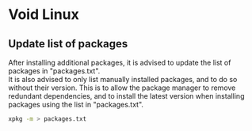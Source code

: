 # Void Linux

## Update list of packages

After installing additional packages, it is advised to update the list of packages in
"packages.txt".\
It is also advised to only list manually installed packages, and to do so without their
version. This is to allow the package manager to remove redundant dependencies, and to
install the latest version when installing packages using the list in "packages.txt".

```bash
xpkg -m > packages.txt
```
